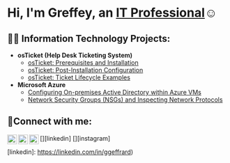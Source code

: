 <h1>Hi, I'm Greffey, an <a href="https://linkedin.com/in/ggeffrard">IT Professional</a>☺</h1>

<h2>👨‍💻 Information Technology Projects:</h2>

- <b>osTicket (Help Desk Ticketing System)</b>
  - [osTicket: Prerequisites and Installation](https://github.com/Ggeffrard/osticket-prereqs)
  - [osTicket: Post-Installation Configuration](https://github.com/Ggeffrard/post-install-config)
  - [osTicket: Ticket Lifecycle Examples](https://github.com/Ggeffrard/ticket-lifecycle)
- <b>Microsoft Azure</b>
  - [Configuring On-premises Active Directory within Azure VMs](https://github.com/Ggeffrard/configure-ad)
  - [Network Security Groups (NSGs) and Inspecting Network Protocols](https://github.com/Ggeffrard/azure-network-protocols)

<h2>🤳Connect with me:</h2>

[<img align="left" alt="Josh | Twitter" width="22px" src="https://cdn.jsdelivr.net/npm/simple-icons@v3/icons/twitter.svg" />][twitter]
[<img align="left" alt="Josh | LinkedIn" width="22px" src="https://cdn.jsdelivr.net/npm/simple-icons@v3/icons/linkedin.svg" />][linkedin]
[<img align="left" alt="Josh | Instagram" width="22px" src="https://cdn.jsdelivr.net/npm/simple-icons@v3/icons/instagram.svg" />][instagram]

[twitter]: 
[instagram]:  
[linkedin]: https://linkedin.com/in/ggeffrard)
